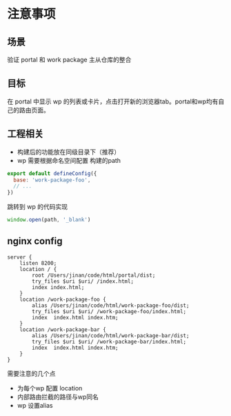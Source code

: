 # 注意事项
## 场景
验证 portal 和 work package 主从仓库的整合

## 目标
在 portal 中显示 wp 的列表或卡片，点击打开新的浏览器tab。portal和wp均有自己的路由页面。

## 工程相关
- 构建后的功能放在同级目录下（推荐）
- wp 需要根据命名空间配置 构建的path

```js
export default defineConfig({
  base: 'work-package-foo',
  // ...
})
```
跳转到 wp 的代码实现
```js
window.open(path, '_blank')
```

## nginx config
```
server {
	listen 8200;
	location / {
		root /Users/jinan/code/html/portal/dist;
		try_files $uri $uri/ /index.html;
		index index.html;
	}
	location /work-package-foo {
		alias /Users/jinan/code/html/work-package-foo/dist;
		try_files $uri $uri/ /work-package-foo/index.html;
		index  index.html index.htm;
	}
	location /work-package-bar {
		alias /Users/jinan/code/html/work-package-bar/dist;
		try_files $uri $uri/ /work-package-bar/index.html;
		index  index.html index.htm;
	}
}
```
需要注意的几个点
- 为每个wp 配置 location
- 内部路由拦截的路径与wp同名
- wp 设置alias

